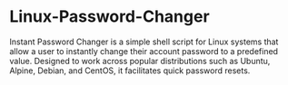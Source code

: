 # Linux-Password-Changer
Instant Password Changer is a simple shell script for Linux systems that allow a user to instantly change their account password to a predefined value. Designed to work across popular distributions such as Ubuntu, Alpine, Debian, and CentOS, it facilitates quick password resets.
